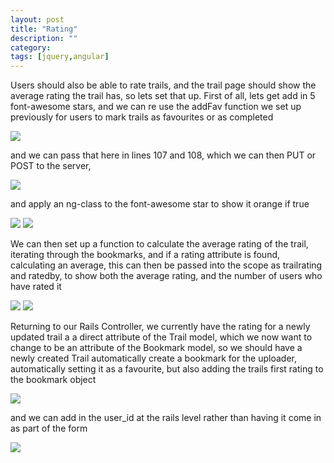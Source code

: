 ```yaml
---
layout: post
title: "Rating"
description: ""
category: 
tags: [jquery,angular]
---
```


Users should also be able to rate trails, and the trail page should show the average rating the trail has, so lets set that up. First of all, lets get add in 5 font-awesome stars, and we can re use the addFav function we set up previously for users to mark trails as favourites or as completed

<img src="http://salterhebble.com/blogpics/arns5.jpg">

and we can pass that here in lines 107 and 108, which we can then PUT or POST to the server,

<img src="http://salterhebble.com/blogpics/arns7.jpg">

and apply an ng-class to the font-awesome star to show it orange if true

<img src="http://salterhebble.com/blogpics/arns8.jpg">

<img src="http://salterhebble.com/blogpics/arns9.jpg">

We can then set up a function to calculate the average rating of the trail, iterating through the bookmarks, and if a rating attribute is found, calculating an average, this can then be passed into the scope as trailrating and ratedby, to show both the average rating, and the number of users who have rated it

<img src="http://salterhebble.com/blogpics/arns18.jpg">

<img src="http://salterhebble.com/blogpics/arns13.jpg">

Returning to our Rails Controller, we currently have the rating for a newly updated trail a a direct attribute of the Trail model, which we now want to change to be an attribute of the Bookmark model, so we should have a newly created Trail automatically create a bookmark for the uploader, automatically setting it as a favourite, but also adding the trails first rating to the bookmark object


<img src="http://salterhebble.com/blogpics/arns14.jpg">

and we can add in the user_id at the rails level rather than having it come in as part of the form

<img src="http://salterhebble.com/blogpics/rating.jpg">







